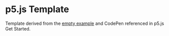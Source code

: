 # p5.js Template

Template derived from the [empty example](https://github.com/processing/p5.js/tree/master/lib/empty-example) and CodePen referenced in p5.js Get Started.
